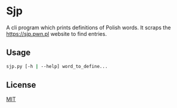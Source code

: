 # Sjp

A cli program which prints definitions of Polish words. It scraps the <https://sjp.pwn.pl> website to find entries.

## Usage
```sh
sjp.py [-h | --help] word_to_define...
```

## License

[MIT](https://github.com/wadiim/sjp/blob/master/LICENSE)
